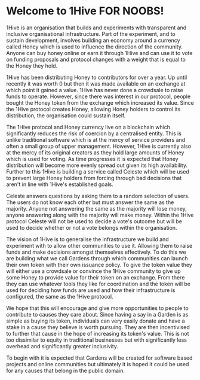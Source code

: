 # Welcome to 1Hive FOR NOOBS!

1Hive is an organisation that builds and experiments with transparent and inclusive organisational infrastructure. Part of the experiment, and to sustain development, involves building an economy around a currency called Honey which is used to influence the direction of the community. Anyone can buy honey online or earn it through 1Hive and can use it to vote on funding proposals and protocol changes with a weight that is equal to the Honey they hold.

1Hive has been distributing Honey to contributors for over a year. Up until recently it was worth 0 but then it was made available on an exchange at which point it gained a value. 1Hive has never done a crowdsale to raise funds to operate. However, since there was interest in our protocol, people bought the Honey token from the exchange which increased its value. Since the 1Hive protocol creates Honey, allowing Honey holders to control its distribution, the organisation could sustain itself.

The 1Hive protocol and Honey currency live on a blockchain which significantly reduces the risk of coercion by a centralised entity. This is unlike traditional software which is at the mercy of service providers and often a small group of upper management. However, 1Hive is currently also at the mercy of its original creators as they hold large amounts of Honey which is used for voting. As time progresses it is expected that Honey distribution will become more evenly spread out given its high availability. Further to this 1Hive is building a service called Celeste which will be used to prevent large Honey holders from forcing through bad decisions that aren't in line with 1Hive's established goals.

Celeste answers questions by asking them to a random selection of users. The users do not know each other but must answer the same as the majority. Anyone not answering the same as the majority will lose money, anyone answering along with the majority will make money. Within the 1Hive protocol Celeste will not be used to decide a vote's outcome but will be used to decide whether or not a vote belongs within the organisation.

The vision of 1Hive is to generalise the infrastructure we build and experiment with to allow other communities to use it. Allowing them to raise funds and make decisions amongst themselves effectively. To do this we are building what we call Gardens through which communities can launch their own token with their own issuance policy. To give the token value they will either use a crowdsale or convince the 1Hive community to give up some Honey to provide value for their token on an exchange. From there they can use whatever tools they like for coordination and the token will be used for deciding how funds are used and how their infrastructure is configured, the same as the 1Hive protocol.

We hope that this will encourage and give more opportunities to people to contribute to causes they care about. Since having a say in a Garden is as simple as buying its token, individuals can very easily donate and have a stake in a cause they believe is worth pursuing. They are then incentivised to further that cause in the hope of increasing its token's value. This is not too dissimilar to equity in traditional businesses but with significantly less overhead and significantly greater inclusivity.

To begin with it is expected that Gardens will be created for software based projects and online communities but ultimately it is hoped it could be used for any causes that belong in the public domain.


